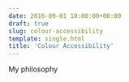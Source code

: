 ```yaml
---
date: 2016-09-01 10:00:00+00:00
draft: true
slug: colour-accessibility
template: single.html
title: 'Colour Accessibility'
---
```


My philosophy
